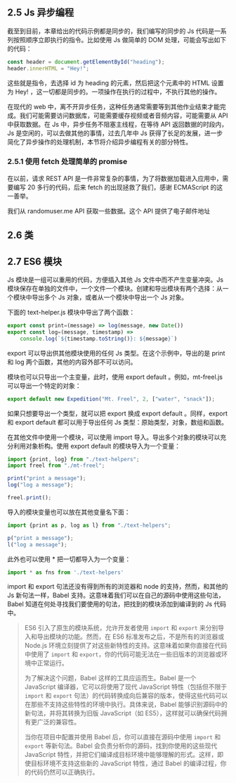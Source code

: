 
## 2.5 Js 异步编程

截至到目前，本章给出的代码示例都是同步的，我们编写的同步的 Js 代码是一系列按照顺序立即执行的指令。比如使用 Js 做简单的 DOM 处理，可能会写出如下的代码：

```js
const header = document.getElementById("heading");
header.innerHTML = "Hey!";
```

这些就是指令，去选择 id 为 heading 的元素，然后把这个元素中的 HTML 设置为 Hey! ，这一切都是同步的。一项操作在执行的过程中，不执行其他的操作。

在现代的 web 中，离不开异步任务，这种任务通常需要等到其他作业结束才能完成。我们可能需要访问数据库，可能需要缓存视频或者音频内容，可能需要从 API 中获取数据。在 Js 中，异步任务不阻塞主线程，在等待 API 返回数据的时段内，Js 是空闲的，可以去做其他的事情，过去几年中 Js 获得了长足的发展，进一步简化了异步操作的处理机制，本节将介绍异步编程有关的部分特性。

### 2.5.1 使用 fetch 处理简单的 promise

在以前，请求 REST API 是一件非常复杂的事情，为了将数据加载进入应用中，需要编写 20 多行的代码，后来 fetch 的出现拯救了我们，感谢 ECMAScript 的这一善举。

我们从 randomuser.me API 获取一些数据。这个 API 提供了电子邮件地址

## 2.6 类

## 2.7 ES6 模块

Js 模块是一组可以重用的代码，方便插入其他 Js 文件中而不产生变量冲突。Js 模块保存在单独的文件中，一个文件一个模块。创建和导出模块有两个选择：从一个模块中导出多个 Js 对象，或者从一个模块中导出一个 Js 对象。

下面的 text-helper.js 模块中导出了两个函数：

```js
export const print=(message) => log(message, new Date())
export const log=(message, timestamp) => 
	console.log(`${timestamp.toString()}: ${message}`)
```

export 可以导出供其他模块使用的任何 Js 类型。在这个示例中，导出的是 print 和 log 两个函数，其他的内容外部不可以访问。

模块也可以只导出一个主变量，此时，使用 export default 。例如，mt-freel.js 可以导出一个特定的对象：

```js
export default new Expedition("Mt. Freel", 2, ["water", "snack"]);
```

如果只想要导出一个类型，就可以把 export 换成 export default 。同样，export 和 export default 都可以用于导出任何 Js 类型：原始类型，对象，数组和函数。

在其他文件中使用一个模块，可以使用 import 导入。导出多个对象的模块可以充分利用对象析构。使用 export default 的模块导入为一个变量：

```js
import {print, log} from "./text-helpers";
import freel from "./mt-freel";

print("print a message");
log("log a message");

freel.print();
```

导入的模块变量也可以放在其他变量名下面：

```js
import {print as p, log as l} from "./text-helpers";

p("print a message");
l("log a message");
```

此外也可以使用 * 把一切都导入为一个变量：

```js
import * as fns from './text-helpers'
```

import 和 export 句法还没有得到所有的浏览器和 node 的支持，然而，和其他的 Js 新句法一样，Babel 支持。这意味着我们可以在自己的源码中使用这些句法，Babel 知道在何处寻找我们要使用的句法，把找到的模块添加到编译到的 Js 代码中。

> ES6 引入了原生的模块系统，允许开发者使用 `import` 和 `export` 来分别导入和导出模块的功能。然而，在 ES6 标准发布之后，不是所有的浏览器或 Node.js 环境立刻提供了对这些新特性的支持。这意味着如果你直接在代码中使用了 `import` 和 `export`，你的代码可能无法在一些旧版本的浏览器或环境中正常运行。
> 
> 为了解决这个问题，Babel 这样的工具应运而生。Babel 是一个 JavaScript 编译器，它可以将使用了现代 JavaScript 特性（包括但不限于 `import` 和 `export` 句法）的代码转换成向后兼容的版本，使得这些代码可以在那些不支持这些特性的环境中执行。具体来说，Babel 能够识别源码中的新句法，并将其转换为旧版 JavaScript（如 ES5），这样就可以确保代码拥有更广泛的兼容性。
> 
> 当你在项目中配置并使用 Babel 后，你可以直接在源码中使用 `import` 和 `export` 等新句法。Babel 会负责分析你的源码，找到你使用的这些现代 JavaScript 特性，并把它们编译成目标环境中能够理解的形式。这样，即使目标环境不支持这些新的 JavaScript 特性，通过 Babel 的编译过程，你的代码仍然可以正确执行。

